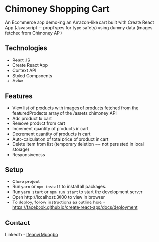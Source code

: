 # Chimoney Shopping Cart

An Ecommerce app demo-ing an Amazon-like cart built with Create React App (Javascript -- propTypes for type safety) using dummy data (images fetched from Chimoney API)

## Technologies

- React JS
- Create React App
- Context API
- Styled Components
- Axios

## Features

- View list of products with images of products fetched from the featuredProducts array of the /assets chimoney API
- Add product to cart
- Remove product from cart
- Increment quantity of products in cart
- Decrement quantity of products in cart
- Auto-calculation of total price of product in cart
- Delete Item from list (temporary deletion --- not persisted in local storage)
- Responsiveness

## Setup

- Clone project
- Run `yarn` or `npm install` to install all packages.
- Run `yarn start` or `npm run start` to start the development server
- Open http://localhost:3000 to view in browser
- To deploy, follow instructions as outline here - https://facebook.github.io/create-react-app/docs/deployment

## Contact

LinkedIn - [Ifeanyi Muogbo](https://www.linkedin.com/in/ifeanyichukwu-muogbo/)
